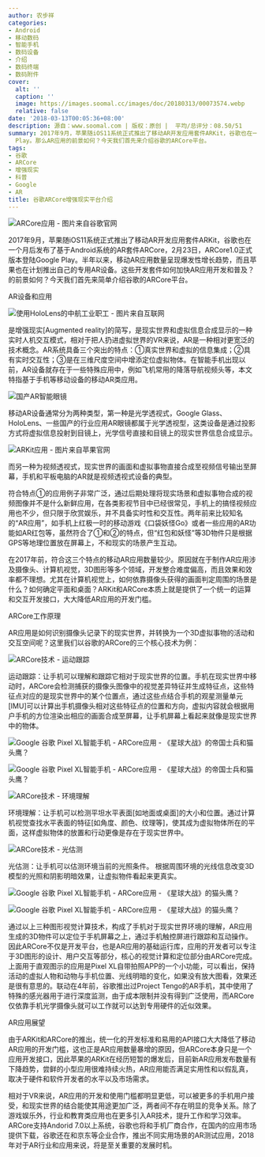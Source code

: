```yaml
---
author: 农步祥
categories:
- Android
- 移动数码
- 智能手机
- 数码设备
- 介绍
- 数码终端
- 数码附件
cover:
  alt: ''
  caption: ''
  image: https://images.soomal.cc/images/doc/20180313/00073574.webp
  relative: false
date: '2018-03-13T00:05:36+08:00'
description: 源自：www.soomal.com | 版权：原创 |  平均/总评分：08.50/51
summary: 2017年9月，苹果随iOS11系统正式推出了移动AR开发应用套件ARKit，谷歌也在一个月后发布了基于Android系统的AR核心套件ARCore，2月23日，ARCore1.0正式版本登陆Google
  Play。那么AR应用的前景如何？今天我们首先来介绍谷歌的ARCore平台。
tags:
- 谷歌
- ARCore
- 增强现实
- 科普
- Google
- AR
title: 谷歌ARCore增强现实平台介绍
---
```


![ARCore应用 - 图片来自谷歌官网](https://images.soomal.cc/images/doc/20180312/00073573.webp)



2017年9月，苹果随iOS11系统正式推出了移动AR开发应用套件ARKit，谷歌也在一个月后发布了基于Android系统的AR套件ARCore，2月23日，ARCore1.0正式版本登陆Google Play。半年以来，移动AR应用数量呈现爆发性增长趋势，而且苹果也在计划推出自己的专用AR设备。这些开发套件如何加快AR应用开发和普及？的前景如何？今天我们首先来简单介绍谷歌的ARCore平台。



AR设备和应用



![使用HoloLens的中航工业职工 - 图片来自互联网](https://images.soomal.cc/images/doc/20180207/00073345.webp)



是增强现实[Augmented reality]的简写，是现实世界和虚拟信息合成显示的一种实时人机交互模式，相对于把人扔进虚拟世界的VR来说，AR是一种相对更宽泛的技术概念。AR系统具备三个突出的特点：①真实世界和虚拟的信息集成；②具有实时交互性；③是在三维尺度空间中增添定位虚拟物体。在智能手机出现以前，AR设备就存在于一些特殊应用中，例如飞机常用的降落导航视频头等，本文特指基于手机等移动设备的移动AR类应用。



![国产AR智能眼镜](https://images.soomal.cc/images/doc/20180207/00073351.webp)



移动AR设备通常分为两种类型，第一种是光学透视式，Google Glass、HoloLens、一些国产的行业应用AR眼镜都属于光学透视型，这类设备是通过投影方式将虚拟信息投射到目镜上，光学信号直接和目镜上的现实世界信息合成显示。



![ARKit应用 - 图片来自苹果官网](https://images.soomal.cc/images/doc/20180312/00073572.webp)



而另一种为视频透视式，现实世界的画面和虚拟事物直接合成至视频信号输出至屏幕，手机和平板电脑的AR就是视频透视式设备的典型。



符合特点①的应用例子非常广泛，通过后期处理将现实场景和虚拟事物合成的视频图像并不是什么新鲜应用，在各类影视节目中已经很常见，手机上的搞怪视频应用也不少，但只限于欣赏娱乐，并不具备实时性和交互性。两年前来比较知名的“AR应用”，如手机上红极一时的移动游戏《口袋妖怪Go》或者一些应用的AR功能如AR红包等，虽然符合了①和②的特点，但“红包和妖怪”等3D物件只是根据GPS等地理位置放在屏幕上，不和现实的场景产生互动。



在2017年前，符合这三个特点的移动AR应用数量较少。原因就在于制作AR应用涉及摄像头、计算机视觉，3D图形等多个领域，开发整合难度偏高，而且效果和效率都不理想。尤其在计算机视觉上，如何依靠摄像头获得的画面判定周围的场景是什么？如何确定平面和桌面？ARKit和ARCore本质上就是提供了一个统一的运算和交互开发接口，大大降低AR应用的开发门槛。



ARCore工作原理



AR应用是如何识别摄像头记录下的现实世界，并转换为一个3D虚拟事物的活动和交互空间呢？这里我们以谷歌的ARCore的三个核心技术为例：



![ARCore技术 - 运动跟踪](https://images.soomal.cc/images/doc/20180312/00073569.webp)




运动跟踪：让手机可以理解和跟踪它相对于现实世界的位置。手机在现实世界中移动时，ARCore会检测捕获的摄像头图像中的视觉差异特征并生成特征点，这些特征点对应的是现实世界中的某个位置点，通过这些点结合手机的观星测量单元[IMU]可以计算出手机摄像头相对这些特征点的位置和方向，虚拟内容就会根据用户手机的方位渲染出相应的画面合成至屏幕，让手机屏幕上看起来就像是现实世界中的物体。



![Google 谷歌 Pixel XL智能手机 - ARCore应用 - 《星球大战》的帝国士兵和猫头鹰？](https://images.soomal.cc/images/doc/20180312/00073565_01.webp)



![Google 谷歌 Pixel XL智能手机 - ARCore应用 - 《星球大战》的帝国士兵和猫头鹰？](https://images.soomal.cc/images/doc/20180312/00073566_01.webp)



![ARCore技术 - 环境理解](https://images.soomal.cc/images/doc/20180312/00073570.webp)



环境理解：让手机可以检测平坦水平表面[如地面或桌面]的大小和位置。通过计算机视觉查找水平表面的特征[如角度、颜色、纹理等]，使其成为虚拟物体所在的平面，这样虚拟物体的放置和行动更像是存在于现实世界中。



![ARCore技术 - 光估测](https://images.soomal.cc/images/doc/20180312/00073571.webp)



光估测：让手机可以估测环境当前的光照条件。 根据周围环境的光线信息改变3D模型的光照和阴影明暗效果，让虚拟物件看起来更真实。



![Google 谷歌 Pixel XL智能手机 - ARCore应用 - 《星球大战》的猫头鹰？](https://images.soomal.cc/images/doc/20180312/00073567_01.webp)



![Google 谷歌 Pixel XL智能手机 - ARCore应用 - 《星球大战》的猫头鹰？](https://images.soomal.cc/images/doc/20180312/00073568_01.webp)



通过以上三种图形视觉计算技术，构成了手机对于现实世界环境的理解，AR应用生成的3D物件可以定位于手机屏幕之上，通过手机触控屏进行跟踪和互动操作。因此ARCore不仅是开发平台，也是AR应用的基础运行库，应用的开发者可以专注于3D图形的设计、用户交互等部分，核心的视觉计算和定位部分由ARCore完成。上面用于直观图示的应用是Pixel XL自带拍照APP的一个小功能，可以看出，保持活动的虚拟人物和动物与手机位置、光线明暗的变化，如果没有放大图看，效果还是很有意思的。联动在4年前，谷歌推出过Project Tengo的AR手机，其中使用了特殊的感光器用于进行深度监测，由于成本限制并没有得到广泛使用，而ARCore仅依靠手机光学摄像头就可以工作就可以达到专用硬件的近似效果。



AR应用展望



由于ARKit和ARCore的推出，统一化的开发标准和易用的API接口大大降低了移动AR应用的开发门槛，这也正是AR应用数量暴增的原因，但ARCore本身只是一个应用开发接口，因此苹果的ARKit在经历短暂的爆发后，目前新AR应用发布数量有下降趋势，尝鲜的小型应用很难持续火热，AR应用能否满足实用性和以假乱真，取决于硬件和软件开发者的水平以及市场需求。



相对于VR来说，AR应用的开发和使用门槛都明显更低，可以被更多的手机用户接受，和现实世界的结合能使其用途更加广泛，两者间不存在明显的竞争关系。除了游戏娱乐外，行业和教育类应用也在更多引入AR技术，提升工作和学习效率。ARCore支持Andorid 7.0以上系统，谷歌也将和手机厂商合作，在国内的应用市场提供下载，谷歌还在和京东等企业合作，推出不同实用场景的AR测试应用，2018年对于AR行业和应用来说，将是至关重要的发展时机。
